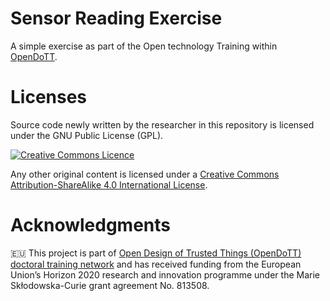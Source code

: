 # Sensor Reading Exercise

A simple exercise as part of the Open technology Training within [OpenDoTT](https://opendott.org).

# Licenses

Source code newly written by the researcher in this repository is licensed under
the GNU Public License (GPL).

[![Creative Commons Licence](https://i.creativecommons.org/l/by-sa/4.0/88x31.png)](http://creativecommons.org/licenses/by-sa/4.0/)

Any other original content is licensed under a [Creative Commons Attribution-ShareAlike 4.0 International License](http://creativecommons.org/licenses/by-sa/4.0/).


# Acknowledgments

🇪🇺 This project is part of [Open Design of Trusted Things (OpenDoTT) doctoral training network](https://opendott.org) and has received funding from the European Union’s Horizon 2020 research and innovation programme under the Marie Skłodowska-Curie grant agreement No. 813508.
